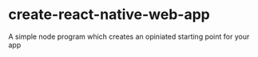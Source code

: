 # create-react-native-web-app
A simple node program which creates an opiniated starting point for your app
